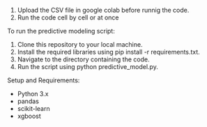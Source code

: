 
1) Upload the CSV file in google colab before runnig the code.
2) Run the code cell by cell or at once 


To run the predictive modeling script:
1. Clone this repository to your local machine.
2. Install the required libraries using pip install -r requirements.txt.
3. Navigate to the directory containing the code.
4. Run the script using python predictive_model.py.


Setup and Requirements:
- Python 3.x
- pandas
- scikit-learn
- xgboost


